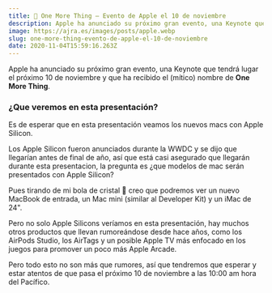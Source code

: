 ```yaml
---
title:  One More Thing — Evento de Apple el 10 de noviembre
description: Apple ha anunciado su próximo gran evento, una Keynote que tendrá lugar el próximo 10 de noviembre.
image: https://ajra.es/images/posts/apple.webp
slug: one-more-thing-evento-de-apple-el-10-de-noviembre
date: 2020-11-04T15:59:16.263Z
---
```


Apple ha anunciado su próximo gran evento, una Keynote que tendrá lugar el próximo 10 de noviembre y que ha recibido el (mítico) nombre de **One More Thing**.

### ¿Que veremos en esta presentación?

Es de esperar que en esta presentación veamos los nuevos macs con Apple Silicon.

Los Apple Silicon fueron anunciados durante la WWDC y se dijo que llegarían antes de final de año, así que está casi asegurado que llegarán durante esta presentacion, la pregunta es ¿que modelos de mac serán presentados con Apple Silicon?

Pues tirando de mi bola de cristal 🔮 creo que podremos ver un nuevo MacBook de entrada, un Mac mini (similar al Developer Kit) y un iMac de 24".

Pero no solo Apple Silicons veríamos en esta presentación, hay muchos otros productos que llevan rumoreándose desde hace años, como los AirPods Studio, los AirTags y un posible Apple TV más enfocado en los juegos para promover un poco más Apple Arcade.

Pero todo esto no son más que rumores, así que tendremos que esperar y estar atentos de que pasa el próximo 10 de noviembre a las 10:00 am hora del Pacífico.
